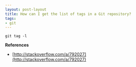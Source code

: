 ```yaml
---
layout: post-layout
title: How can I get the list of tags in a Git repository?
tags:
- git
---
```


    git tag -l

**References**  

- [http://stackoverflow.com/a/792027](http://stackoverflow.com/a/792027)

